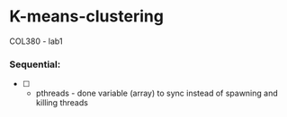 # K-means-clustering
COL380 - lab1

### Sequential:
- [ ] - pthreads - done variable (array) to sync instead of spawning and killing threads



